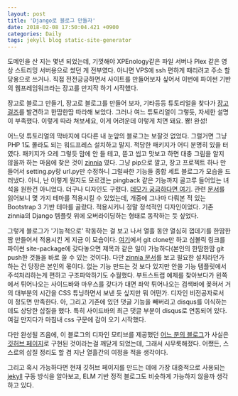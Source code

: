 ```yaml
---
layout: post
title: 'Django로 블로그 만들자'
date: 2018-02-08 17:50:04.421 +0900
categories: Daily
tags: jekyll blog static-site-generator
---
```


도메인을 산 지는 몇년 되었는데, 기껏해야 XPEnology같은 파일 서버나 Plex 같은 영상 스트리밍 서버용으로 썼던 게 전부였다. 아니면 VPS에 ssh 편하게 때리려고 주소 할당용으로 쓰거나. 직접 전전긍긍하면서 사이트를 만들어보자 싶어서 이번에 파이썬 기반의 웹프레임워크라는 장고를 만지작 하기 시작했다.

 <!-- more -->

장고로 블로그 만들기, 장고로 블로그를 만들어 보자, 기타등등 튜토리얼을 찾다가 [장고걸즈](https://tutorial.djangogirls.org/ko/)를 발견하고 한땀한땀 따라해 보았다. 그러나 여느 튜토리얼이 그렇듯, 자세한 설명이 부족했다. 이렇게 따라 쳐보세요, 이게 어려운데 이렇게 치면 돼요. 뿅! 완성!

어느덧 튜토리얼의 막바지에 다다른 내 눈앞의 블로그는 보잘것 없었다. 그럴거면 그냥 PHP 1도 몰라도 되는 워드프레스 설치하고 말지. 적당한 패키지가 어디 분명히 있을 터였다. 패키지가 으레 그렇듯 맘에 안 들 테고, 뜯고 씹고 맛보고 하면 대충 그림을 알지 않을까 하는 마음에 찾은 것이 [zinnia](https://github.com/Fantomas42/django-blog-zinnia) 였다. 그냥 pip으로 깔고, 장고 프로젝트 하나 만들어서 setting.py랑 url.py만 수정하니 그럴싸한 기능들 종합 세트 블로그가 모습을 드러냈다. 아니, 난 이렇게 뭔지도 모르겠는 pingback 같은 기능까지 골고루 들어있는 녀석을 원한건 아니었다. 더구나 디자인도 구렸다. [데모가 궁금하다면 여기](https://demo.django-blog-zinnia.com/blog/). 관련 [문서](http://docs.django-blog-zinnia.com/en/stable/)를 읽어보니 몇 가지 테마를 적용시킬 수 있었는데, 개중에 그나마 다뤄본 적 있는 Bootstrap 3 기반 테마를 골랐다. 적용시키니 정말 정석적인 디자인이었다. 기존 zinnia의 Django 템플릿 위에 오버라이딩하는 형태로 동작하는 듯 싶었다.

그렇게 블로그가 '기능적으로' 작동하는 걸 보고 나서 열흘 동안 열심히 껍데기를 한땀한땀 만들어서 적용시킨 게 지금 이 모습이다. [여기](https://github.com/Rockheung/zinnia-theme-bootstrap/tree/master)에서 git clone만 하고 심볼릭 링크를 파이썬 site-package에 갖다놓으면 제목과 같은 일이 가능하다(본인의 한땀한땀 git push한 것들을 바로 쓸 수 있는 것이다). 다만 [zinnia 문서](http://docs.django-blog-zinnia.com/en/develop/getting-started/install.html)를 보고 필요한 설치라던가 하는 건 당장은 본인의 몫이다. 없는 기능 만드는 것 보다 있지만 안쓸 기능 템플릿에서 주석처리하는게 편하고 구조파악하기도 수월했다. 부트스트랩 예제를 찾아보다가 왼쪽에서 튀어나오는 사이드바와 마우스를 갖다가 대면 좌악 튀어나오는 검색바에 꽂혀서 거의 대부분의 시간을 CSS 튜닝하면서 보낸 듯 싶지만 뭐 어떤가. 디자인 비전공자로서 이 정도면 만족한다. 아, 그리고 기존에 있던 댓글 기능을 빼버리고 disqus를 이식하는데도 상당한 삽질을 했다. 특히 사이드바의 최근 댓글 부분이 disqus로 연동되어 있다. 여길 만지다가 마침내 css 구문에 감이 오기 시작했다.

다만 완성될 즈음에, 이 블로그의 디자인 모티브를 제공했던 [어느 분의 블로그](http://blog.hannal.com)가 사실은 [깃허브 페이지](https://pages.github.com/)로 구현된 것이라는걸 깨닫게 되었는데, 그래서 시무룩해졌다. 어쨌든, 스스로의 삽질 정리도 할 겸 지난 열흘간의 여정을 적을 생각이다.

그리고 혹시 가능하다면 현재 깃허브 페이지를 만드는 데에 가장 대중적으로 사용되는 [jekyll](https://jekyllrb-ko.github.io/) 구동 방식을 알아보고, ELM 기반 정적 블로그도 비슷하게 가능하지 않을까 생각하고 있다.
